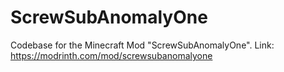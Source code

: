 # ScrewSubAnomalyOne
Codebase for the Minecraft Mod "ScrewSubAnomalyOne". Link: https://modrinth.com/mod/screwsubanomalyone
